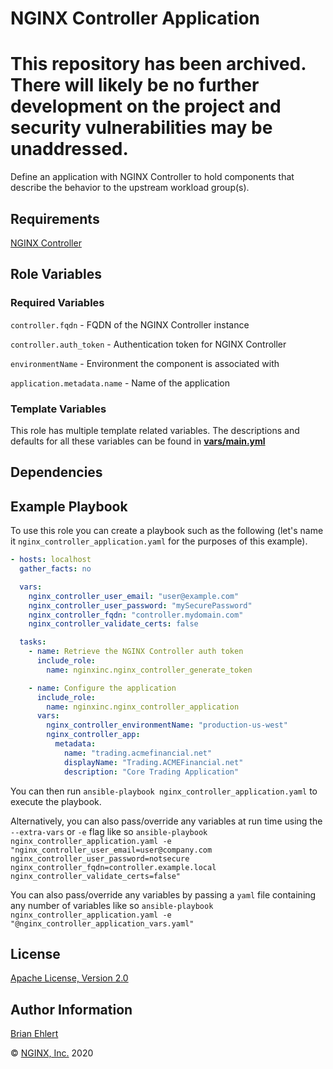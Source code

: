 NGINX Controller Application
==========================

# This repository has been archived. There will likely be no further development on the project and security vulnerabilities may be unaddressed.

Define an application with NGINX Controller to hold components that describe the behavior to the upstream workload group(s).

Requirements
------------

[NGINX Controller](https://www.nginx.com/products/nginx-controller/)

Role Variables
--------------

### Required Variables

`controller.fqdn` - FQDN of the NGINX Controller instance

`controller.auth_token` - Authentication token for NGINX Controller

`environmentName` - Environment the component is associated with

`application.metadata.name` -  Name of the application

### Template Variables

This role has multiple template related variables. The descriptions and defaults for all these variables can be found in **[vars/main.yml](./vars/main.yml)**

Dependencies
------------

Example Playbook
----------------

To use this role you can create a playbook such as the following (let's name it `nginx_controller_application.yaml` for the purposes of this example).

```yaml
- hosts: localhost
  gather_facts: no

  vars:
    nginx_controller_user_email: "user@example.com"
    nginx_controller_user_password: "mySecurePassword"
    nginx_controller_fqdn: "controller.mydomain.com"
    nginx_controller_validate_certs: false

  tasks:
    - name: Retrieve the NGINX Controller auth token
      include_role:
        name: nginxinc.nginx_controller_generate_token

    - name: Configure the application
      include_role:
        name: nginxinc.nginx_controller_application
      vars:
        nginx_controller_environmentName: "production-us-west"
        nginx_controller_app:
          metadata:
            name: "trading.acmefinancial.net"
            displayName: "Trading.ACMEFinancial.net"
            description: "Core Trading Application"
```

You can then run `ansible-playbook nginx_controller_application.yaml` to execute the playbook.

Alternatively, you can also pass/override any variables at run time using the `--extra-vars` or `-e` flag like so `ansible-playbook nginx_controller_application.yaml -e "nginx_controller_user_email=user@company.com nginx_controller_user_password=notsecure nginx_controller_fqdn=controller.example.local nginx_controller_validate_certs=false"`

You can also pass/override any variables by passing a `yaml` file containing any number of variables like so `ansible-playbook nginx_controller_application.yaml -e "@nginx_controller_application_vars.yaml"`

License
-------

[Apache License, Version 2.0](./LICENSE)

Author Information
------------------

[Brian Ehlert](https://github.com/brianehlert)

&copy; [NGINX, Inc.](https://www.nginx.com/) 2020
